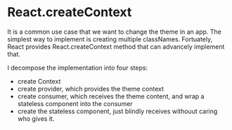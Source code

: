 # React.createContext

It is a common use case that we want to change the theme in an app.
The simplest way to implement is creating multiple classNames.
Fortuately, React provides React.createContext method that can advancely implement that.

I decompose the implementation into four steps:
- create Context 
- create provider, which provides the theme context
- create consumer, which receives the theme content, and wrap a stateless component into the consumer
- create the stateless component, just blindly receives withouut caring who gives it.